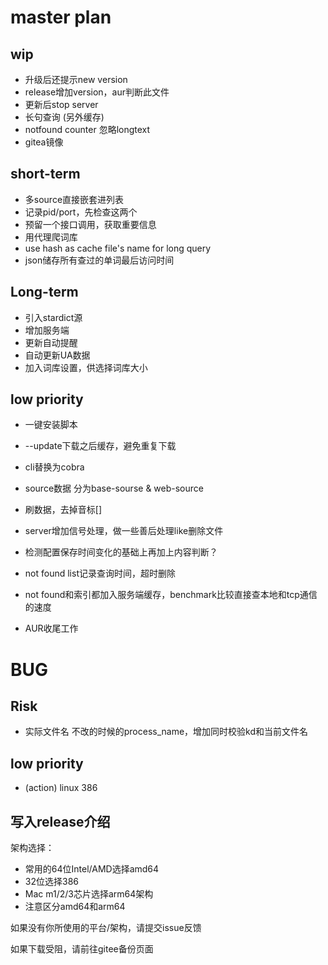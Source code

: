 # master plan

## wip

- 升级后还提示new version
- release增加version，aur判断此文件
- 更新后stop server
- 长句查询 (另外缓存)
- notfound counter 忽略longtext
- gitea镜像

## short-term
- 多source直接嵌套进列表
- 记录pid/port，先检查这两个
- 预留一个接口调用，获取重要信息
- 用代理爬词库
- use hash as cache file's name for long query
- json储存所有查过的单词最后访问时间

## Long-term
- 引入stardict源
- 增加服务端
- 更新自动提醒
- 自动更新UA数据
- 加入词库设置，供选择词库大小

## low priority
- 一键安装脚本
- --update下载之后缓存，避免重复下载
- cli替换为cobra
- source数据 分为base-sourse & web-source
- 刷数据，去掉音标[]
- server增加信号处理，做一些善后处理like删除文件
- 检测配置保存时间变化的基础上再加上内容判断？
- not found list记录查询时间，超时删除
- not found和索引都加入服务端缓存，benchmark比较直接查本地和tcp通信的速度

- AUR收尾工作

# BUG

## Risk
- 实际文件名 不改的时候的process_name，增加同时校验kd和当前文件名

## low priority
- (action) linux 386

## 写入release介绍

架构选择：
- 常用的64位Intel/AMD选择amd64
- 32位选择386
- Mac m1/2/3芯片选择arm64架构
- 注意区分amd64和arm64

如果没有你所使用的平台/架构，请提交issue反馈

如果下载受阻，请前往gitee备份页面
